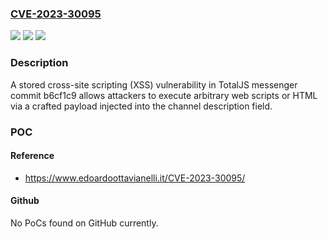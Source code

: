 ### [CVE-2023-30095](https://cve.mitre.org/cgi-bin/cvename.cgi?name=CVE-2023-30095)
![](https://img.shields.io/static/v1?label=Product&message=n%2Fa&color=blue)
![](https://img.shields.io/static/v1?label=Version&message=n%2Fa&color=blue)
![](https://img.shields.io/static/v1?label=Vulnerability&message=n%2Fa&color=brighgreen)

### Description

A stored cross-site scripting (XSS) vulnerability in TotalJS messenger commit b6cf1c9 allows attackers to execute arbitrary web scripts or HTML via a crafted payload injected into the channel description field.

### POC

#### Reference
- https://www.edoardoottavianelli.it/CVE-2023-30095/

#### Github
No PoCs found on GitHub currently.

